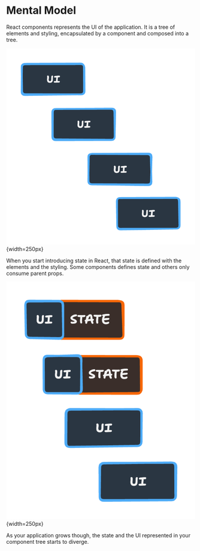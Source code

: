 # Mental Model

React components represents the UI of the application. It is a tree of elements and styling, encapsulated by a component and composed into a tree.

![](./ui.png){width=250px}

When you start introducing state in React, that state is defined with the elements and the styling. Some components defines state and others only consume parent props.

![](./ui-state.png){width=250px}

As your application grows though, the state and the UI represented in your component tree starts to diverge.
